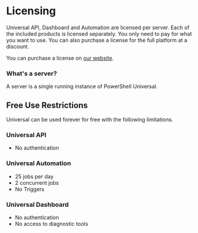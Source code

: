 # Licensing

Universal API, Dashboard and Automation are licensed per server. Each of the included products is licensed separately. You only need to pay for what you want to use. You can also purchase a license for the full platform at a discount. 

You can purchase a license on [our website](https://store.ironmansoftware.com/pricing/powershell-universal). 

### What's a server? 

A server is a single running instance of PowerShell Universal. 

## Free Use Restrictions

Universal can be used forever for free with the following limitations.

### Universal API

* No authentication

### Universal Automation

* 25 jobs per day
* 2 concurrent jobs
* No Triggers

### Universal Dashboard

* No authentication
* No access to diagnostic tools



